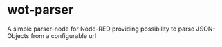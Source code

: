 # wot-parser
A simple parser-node for Node-RED providing possibility to parse JSON-Objects from a configurable url
